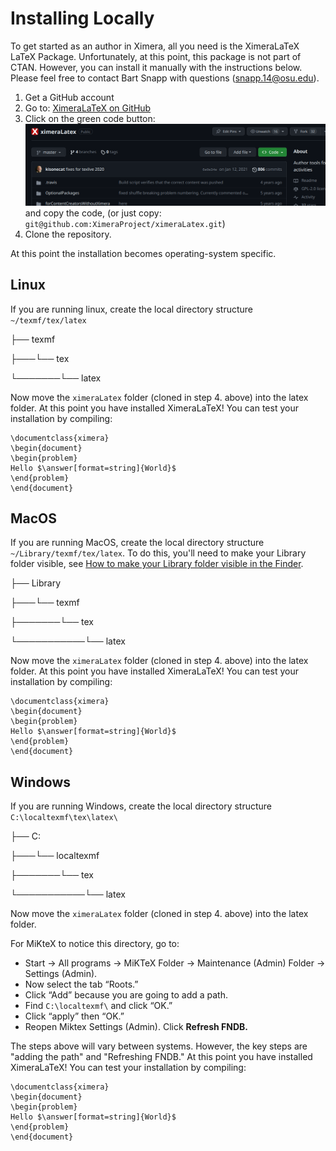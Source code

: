 # Installing Locally

To get started as an author in Ximera, all you need is the XimeraLaTeX
LaTeX Package. Unfortunately, at this point, this package is not part
of CTAN. However, you can install it manually with the instructions
below. Please feel free to contact Bart Snapp with questions
(snapp.14@osu.edu).

1. Get a GitHub account
2. Go to: [XimeraLaTeX on GitHub](https://github.com/XimeraProject/ximeraLatex)
3. Click on the green code button: ![Click on the green code button.](https://github.com/XimeraProject/.github/blob/main/profile/codeButton.png "Click on the green code button.") and copy the code, (or just copy: `git@github.com:XimeraProject/ximeraLatex.git`)
4. Clone the repository. 

At this point the installation becomes operating-system specific.

## Linux

If you are running linux, create the local directory structure `~/texmf/tex/latex`

├── texmf

├───└── tex

└───────└── latex

Now move the `ximeraLatex` folder (cloned in step 4. above) into the latex folder. At this point you have installed XimeraLaTeX! You can test your installation by compiling:
```
\documentclass{ximera}
\begin{document}
\begin{problem}
Hello $\answer[format=string]{World}$
\end{problem}
\end{document}
```

## MacOS

If you are running MacOS, create the local directory structure `~/Library/texmf/tex/latex`. To do this, you'll need to make your Library folder visible, see [How to make your Library folder visible in the Finder](http://kb.mit.edu/confluence/display/istcontrib/How+to+make+your+Library+folder+visible+in+the+Finder+in+OS+X+10.9+%28Mavericks%29+or+later).

├── Library

├───└── texmf

├───────└── tex

└───────────└── latex

Now move the `ximeraLatex` folder (cloned in step 4. above) into the latex folder. At this point you have installed XimeraLaTeX! You can test your installation by compiling:
```
\documentclass{ximera}
\begin{document}
\begin{problem}
Hello $\answer[format=string]{World}$
\end{problem}
\end{document}
```


## Windows

If you are running Windows, create the local directory structure `C:\localtexmf\tex\latex\`

├── C:

├───└── localtexmf

├───────└── tex

└───────────└── latex

Now move the `ximeraLatex` folder (cloned in step 4. above) into the latex folder. 

For MiKteX to notice this directory, go to:

* Start → All programs → MiKTeX Folder → Maintenance (Admin) Folder → Settings (Admin).
* Now select the tab “Roots.”
* Click “Add” because you are going to add a path.
* Find `C:\localtexmf\` and click “OK.”
* Click “apply” then “OK.”
* Reopen Miktex Settings (Admin). Click **Refresh FNDB.**

The steps above will vary between systems. However, the key steps are "adding the path" and "Refreshing FNDB."
At this point you have installed XimeraLaTeX! You can test your installation by compiling:
```
\documentclass{ximera}
\begin{document}
\begin{problem}
Hello $\answer[format=string]{World}$
\end{problem}
\end{document}
```
